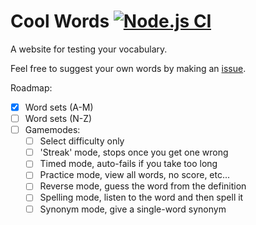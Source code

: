 # Cool Words [![Node.js CI](https://github.com/NachoToast/CoolWords/actions/workflows/node.js.yml/badge.svg)](https://github.com/NachoToast/CoolWords/actions/workflows/node.js.yml)

A website for testing your vocabulary.

Feel free to suggest your own words by making an [issue](https://github.com/NachoToast/CoolWords/issues/new?assignees=&labels=words&template=words_suggestions.md&title=).

Roadmap:

-   [x] Word sets (A-M)
-   [ ] Word sets (N-Z)
-   [ ] Gamemodes:
    -   [ ] Select difficulty only
    -   [ ] 'Streak' mode, stops once you get one wrong
    -   [ ] Timed mode, auto-fails if you take too long
    -   [ ] Practice mode, view all words, no score, etc...
    -   [ ] Reverse mode, guess the word from the definition
    -   [ ] Spelling mode, listen to the word and then spell it
    -   [ ] Synonym mode, give a single-word synonym
